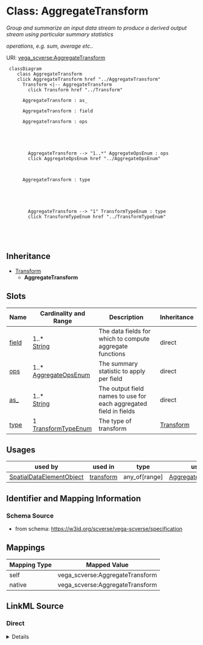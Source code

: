 

# Class: AggregateTransform 


_Group and summarize an input data stream to produce a derived output stream using particular summary statistics_

_operations, e.g. sum, average etc.._





URI: [vega_scverse:AggregateTransform](https://w3id.org/scverse/vega-scverse/AggregateTransform)






```mermaid
 classDiagram
    class AggregateTransform
    click AggregateTransform href "../AggregateTransform"
      Transform <|-- AggregateTransform
        click Transform href "../Transform"
      
      AggregateTransform : as_
        
      AggregateTransform : field
        
      AggregateTransform : ops
        
          
    
        
        
        AggregateTransform --> "1..*" AggregateOpsEnum : ops
        click AggregateOpsEnum href "../AggregateOpsEnum"
    

        
      AggregateTransform : type
        
          
    
        
        
        AggregateTransform --> "1" TransformTypeEnum : type
        click TransformTypeEnum href "../TransformTypeEnum"
    

        
      
```





## Inheritance
* [Transform](Transform.md)
    * **AggregateTransform**



## Slots

| Name | Cardinality and Range | Description | Inheritance |
| ---  | --- | --- | --- |
| [field](field.md) | 1..* <br/> [String](String.md) | The data fields for which to compute aggregate functions | direct |
| [ops](ops.md) | 1..* <br/> [AggregateOpsEnum](AggregateOpsEnum.md) | The summary statistic to apply per field | direct |
| [as_](as_.md) | 1..* <br/> [String](String.md) | The output field names to use for each aggregated field in fields | direct |
| [type](type.md) | 1 <br/> [TransformTypeEnum](TransformTypeEnum.md) | The type of transform | [Transform](Transform.md) |





## Usages

| used by | used in | type | used |
| ---  | --- | --- | --- |
| [SpatialDataElementObject](SpatialDataElementObject.md) | [transform](transform.md) | any_of[range] | [AggregateTransform](AggregateTransform.md) |






## Identifier and Mapping Information







### Schema Source


* from schema: https://w3id.org/scverse/vega-scverse/specification




## Mappings

| Mapping Type | Mapped Value |
| ---  | ---  |
| self | vega_scverse:AggregateTransform |
| native | vega_scverse:AggregateTransform |







## LinkML Source

<!-- TODO: investigate https://stackoverflow.com/questions/37606292/how-to-create-tabbed-code-blocks-in-mkdocs-or-sphinx -->

### Direct

<details>
```yaml
name: AggregateTransform
description: 'Group and summarize an input data stream to produce a derived output
  stream using particular summary statistics

  operations, e.g. sum, average etc..'
from_schema: https://w3id.org/scverse/vega-scverse/specification
is_a: Transform
slot_usage:
  type:
    name: type
    ifabsent: string(aggregate)
    equals_string: aggregate
attributes:
  field:
    name: field
    description: "The data fields for which to compute aggregate functions. This array\
      \ should align with the as \narrays."
    from_schema: https://w3id.org/scverse/vega-scverse/data
    rank: 1000
    domain_of:
    - AggregateTransform
    - SpreadTransform
    - ContinuousColorDomain
    - ColorItem
    - AxisItem
    - ConditionalFillUpdate
    range: string
    required: true
    multivalued: true
  ops:
    name: ops
    description: 'The summary statistic to apply per field. This deviates from vega
      where ops has a single string value

      while here it is an array with a length equal to ''field'' and ''as''.'
    from_schema: https://w3id.org/scverse/vega-scverse/data
    rank: 1000
    domain_of:
    - AggregateTransform
    range: AggregateOpsEnum
    required: true
    multivalued: true
  as_:
    name: as_
    description: 'The output field names to use for each aggregated field in fields.
      In the initial implementation this is

      the same as the values in ''field''.'
    from_schema: https://w3id.org/scverse/vega-scverse/data
    rank: 1000
    domain_of:
    - AggregateTransform
    - SpreadTransform
    - NormalizationFormulaTransform
    range: string
    required: true
    multivalued: true

```
</details>

### Induced

<details>
```yaml
name: AggregateTransform
description: 'Group and summarize an input data stream to produce a derived output
  stream using particular summary statistics

  operations, e.g. sum, average etc..'
from_schema: https://w3id.org/scverse/vega-scverse/specification
is_a: Transform
slot_usage:
  type:
    name: type
    ifabsent: string(aggregate)
    equals_string: aggregate
attributes:
  field:
    name: field
    description: "The data fields for which to compute aggregate functions. This array\
      \ should align with the as \narrays."
    from_schema: https://w3id.org/scverse/vega-scverse/data
    rank: 1000
    alias: field
    owner: AggregateTransform
    domain_of:
    - AggregateTransform
    - SpreadTransform
    - ContinuousColorDomain
    - ColorItem
    - AxisItem
    - ConditionalFillUpdate
    range: string
    required: true
    multivalued: true
  ops:
    name: ops
    description: 'The summary statistic to apply per field. This deviates from vega
      where ops has a single string value

      while here it is an array with a length equal to ''field'' and ''as''.'
    from_schema: https://w3id.org/scverse/vega-scverse/data
    rank: 1000
    alias: ops
    owner: AggregateTransform
    domain_of:
    - AggregateTransform
    range: AggregateOpsEnum
    required: true
    multivalued: true
  as_:
    name: as_
    description: 'The output field names to use for each aggregated field in fields.
      In the initial implementation this is

      the same as the values in ''field''.'
    from_schema: https://w3id.org/scverse/vega-scverse/data
    rank: 1000
    alias: as_
    owner: AggregateTransform
    domain_of:
    - AggregateTransform
    - SpreadTransform
    - NormalizationFormulaTransform
    range: string
    required: true
    multivalued: true
  type:
    name: type
    description: The type of transform.
    from_schema: https://w3id.org/scverse/vega-scverse/data
    rank: 1000
    ifabsent: string(aggregate)
    alias: type
    owner: AggregateTransform
    domain_of:
    - Transform
    - Format
    - Scale
    - Legend
    - Mark
    - TextMark
    - GroupMark
    range: TransformTypeEnum
    required: true
    equals_string: aggregate

```
</details>